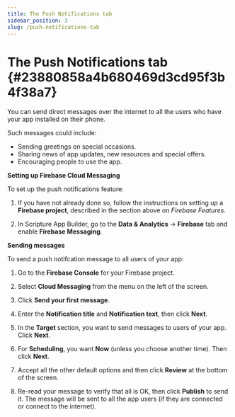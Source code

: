 ```yaml
---
title: The Push Notifications tab
sidebar_position: 3
slug: /push-notifications-tab
---
```


# The Push Notifications tab {#23880858a4b680469d3cd95f3b4f38a7}

You can send direct messages over the internet to all the users who have your app installed on their phone.

Such messages could include:

- Sending greetings on special occasions.
- Sharing news of app updates, new resources and special offers.
- Encouraging people to use the app.

**Setting up Firebase Cloud Messaging**

To set up the push notifications feature:

1. If you have not already done so, follow the instructions on setting up a **Firebase project**, described in the section above on _Firebase Features_.

2. In Scripture App Builder, go to the **Data & Analytics** → **Firebase** tab and enable **Firebase Messaging**.

**Sending messages**

To send a push notifcation message to all users of your app:

1. Go to the **Firebase Console** for your Firebase project.

2. Select **Cloud Messaging** from the menu on the left of the screen.

3. Click **Send your first message**.

4. Enter the **Notification title** and **Notification text**, then click **Next**.

5. In the **Target** section, you want to send messages to users of your app. Click **Next**.

6. For **Scheduling**, you want **Now** (unless you choose another time). Then click **Next**.

7. Accept all the other default options and then click **Review** at the bottom of the screen.

8. Re-read your message to verify that all is OK, then click **Publish** to send it. The message will be sent to all the app users (if they are connected or connect to the internet).

